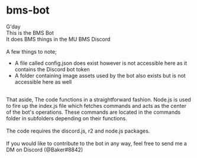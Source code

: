 # bms-bot

G'day <br />
This is the BMS Bot <br />
It does BMS things in the MU BMS Discord <br />
<br />
A few things to note;
- A file called config.json does exist however is not accessible here as it contains the Discord bot token
- A folder containing image assets used by the bot also exists but is not accessible here as well
<br />
That aside,
The code functions in a straightforward fashion.
Node.js is used to fire up the index.js file which fetches commands and acts as the center of the bot's operations.
These commands are located in the commands folder in subfolders depending on their functions. <br />
<br />
The code requires the discord.js, r2 and node.js packages. <br />
<br />
If you would like to contribute to the bot in any way, feel free to send me a DM on Discord (@Baker#8842) 
